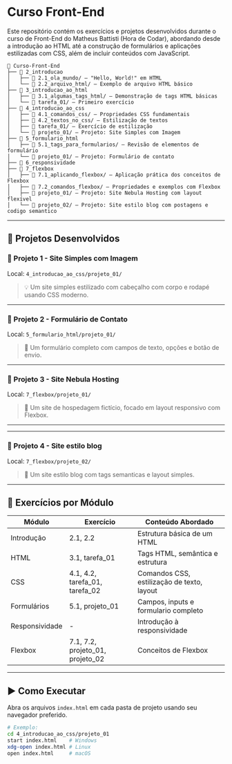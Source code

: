 # Curso Front-End 

Este repositório contém os exercícios e projetos desenvolvidos durante o curso de Front-End do Matheus Battisti (Hora de Codar), abordando desde a introdução ao HTML até a construção de formulários e aplicações estilizadas com CSS, além de incluir conteúdos com JavaScript.

```
📂 Curso-Front-End
├── 📁 2_introducao
│   ├── 📄 2.1_ola_mundo/ — "Hello, World!" em HTML
│   └── 📄 2.2_arquivo_html/ — Exemplo de arquivo HTML básico  
├── 📁 3_introducao_ao_html
│   ├── 📄 3.1_algumas_tags_html/ — Demonstração de tags HTML básicas
│   └── 📄 tarefa_01/ — Primeiro exercício
├── 📁 4_introducao_ao_css
│   ├── 📄 4.1_comandos_css/ — Propriedades CSS fundamentais
│   ├── 📄 4.2_textos_no_css/ — Estilização de textos
│   ├── 📄 tarefa_01/ — Exercício de estilização
│   └── 📄 projeto_01/ — Projeto: Site Simples com Imagem
├── 📁 5_formulario_html
│   ├── 📄 5.1_tags_para_formularios/ — Revisão de elementos de formulário
│   └── 📄 projeto_01/ — Projeto: Formulário de contato
├── 📁 6_responsividade
├── 📁 7_flexbox
│   ├── 📄 7.1_aplicando_flexbox/ — Aplicação prática dos conceitos de Flexbox
│   ├── 📄 7.2_comandos_flexbox/ — Propriedades e exemplos com Flexbox
│   ├── 📄 projeto_01/ — Projeto: Site Nebula Hosting com layout flexível
│   └── 📄 projeto_02/ — Projeto: Site estilo blog com postagens e codigo semantico
```
---

## 💼 Projetos Desenvolvidos

### 📌 Projeto 1 - Site Simples com Imagem
Local: `4_introducao_ao_css/projeto_01/`

> 💡 Um site simples estilizado com cabeçalho com corpo e rodapé usando CSS moderno.

---

### 📌 Projeto 2 - Formulário de Contato  
Local: `5_formulario_html/projeto_01/`

> 💬 Um formulário completo com campos de texto, opções e botão de envio.

---

### 📌 Projeto 3 - Site Nebula Hosting
Local: `7_flexbox/projeto_01/`

> 🌌  Um site de hospedagem fictício, focado em layout responsivo com Flexbox.

---

---

### 📌 Projeto 4 - Site estilo blog
Local: `7_flexbox/projeto_02/`

> 📰  Um site estilo blog com tags semanticas e layout simples.

---

## 🧪 Exercícios por Módulo

| Módulo                   | Exercício                       | Conteúdo Abordado                         |
|--------------------------|---------------------------------|-------------------------------------------|
| Introdução               | 2.1, 2.2                        | Estrutura básica de um HTML               |
| HTML                     | 3.1, tarefa_01                  | Tags HTML, semântica e estrutura          |
| CSS                      | 4.1, 4.2, tarefa_01, tarefa_02  | Comandos CSS, estilização de texto, layout|
| Formulários              | 5.1, projeto_01                 | Campos, inputs e formulario completo      |
| Responsividade           | -                               | Introdução à responsividade               |
| Flexbox                  | 7.1, 7.2, projeto_01, projeto_02| Conceitos de Flexbox                      |

---

## ▶️ Como Executar

Abra os arquivos `index.html` em cada pasta de projeto usando seu navegador preferido.

```bash
# Exemplo:
cd 4_introducao_ao_css/projeto_01
start index.html    # Windows
xdg-open index.html # Linux
open index.html     # macOS
